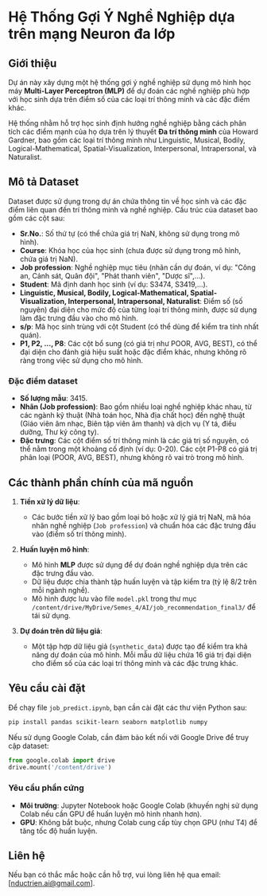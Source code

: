 # Hệ Thống Gợi Ý Nghề Nghiệp dựa trên mạng Neuron đa lớp

## Giới thiệu
Dự án này xây dựng một hệ thống gợi ý nghề nghiệp sử dụng mô hình học máy **Multi-Layer Perceptron (MLP)** để dự đoán các nghề nghiệp phù hợp với học sinh dựa trên điểm số của các loại trí thông minh và các đặc điểm khác. 

Hệ thống nhằm hỗ trợ học sinh định hướng nghề nghiệp bằng cách phân tích các điểm mạnh của họ dựa trên lý thuyết **Đa trí thông minh** của Howard Gardner, bao gồm các loại trí thông minh như Linguistic, Musical, Bodily, Logical-Mathematical, Spatial-Visualization, Interpersonal, Intrapersonal, và Naturalist.

## Mô tả Dataset
Dataset được sử dụng trong dự án chứa thông tin về học sinh và các đặc điểm liên quan đến trí thông minh và nghề nghiệp. Cấu trúc của dataset bao gồm các cột sau:

- **Sr.No.**: Số thứ tự (có thể chứa giá trị NaN, không sử dụng trong mô hình).
- **Course**: Khóa học của học sinh (chưa được sử dụng trong mô hình, chứa giá trị NaN).
- **Job profession**: Nghề nghiệp mục tiêu (nhãn cần dự đoán, ví dụ: "Công an, Cảnh sát, Quân đội", "Phát thanh viên", "Dược sĩ",...).
- **Student**: Mã định danh học sinh (ví dụ: S3474, S3419,...).
- **Linguistic, Musical, Bodily, Logical-Mathematical, Spatial-Visualization, Interpersonal, Intrapersonal, Naturalist**: Điểm số (số nguyên) đại diện cho mức độ của từng loại trí thông minh, được sử dụng làm đặc trưng đầu vào cho mô hình.
- **s/p**: Mã học sinh trùng với cột Student (có thể dùng để kiểm tra tính nhất quán).
- **P1, P2, ..., P8**: Các cột bổ sung (có giá trị như POOR, AVG, BEST), có thể đại diện cho đánh giá hiệu suất hoặc đặc điểm khác, nhưng không rõ ràng trong việc sử dụng cho mô hình.

### Đặc điểm dataset
- **Số lượng mẫu**: 3415.
- **Nhãn (Job profession)**: Bao gồm nhiều loại nghề nghiệp khác nhau, từ các ngành kỹ thuật (Nhà toán học, Nhà địa chất học) đến nghệ thuật (Giáo viên âm nhạc, Biên tập viên âm thanh) và dịch vụ (Y tá, điều dưỡng, Thư ký công ty).
- **Đặc trưng**: Các cột điểm số trí thông minh là các giá trị số nguyên, có thể nằm trong một khoảng cố định (ví dụ: 0-20). Các cột P1-P8 có giá trị phân loại (POOR, AVG, BEST), nhưng không rõ vai trò trong mô hình.

## Các thành phần chính của mã nguồn
1. **Tiền xử lý dữ liệu**:
   - Các bước tiền xử lý bao gồm loại bỏ hoặc xử lý giá trị NaN, mã hóa nhãn nghề nghiệp (`Job profession`) và chuẩn hóa các đặc trưng đầu vào (điểm số trí thông minh).

2. **Huấn luyện mô hình**:
   - Mô hình **MLP** được sử dụng để dự đoán nghề nghiệp dựa trên các đặc trưng đầu vào.
   - Dữ liệu được chia thành tập huấn luyện và tập kiểm tra (tỷ lệ 8/2 trên mỗi ngành nghề).
   - Mô hình được lưu vào file `model.pkl` trong thư mục `/content/drive/MyDrive/Semes_4/AI/job_recommendation_final3/` để tái sử dụng.

3. **Dự đoán trên dữ liệu giả**:
   - Một tập hợp dữ liệu giả (`synthetic_data`) được tạo để kiểm tra khả năng dự đoán của mô hình. Mỗi mẫu dữ liệu chứa 16 giá trị đại diện cho điểm số của các loại trí thông minh và các đặc trưng khác.

## Yêu cầu cài đặt
Để chạy file `job_predict.ipynb`, bạn cần cài đặt các thư viện Python sau:
```bash
pip install pandas scikit-learn seaborn matplotlib numpy
```

Nếu sử dụng Google Colab, cần đảm bảo kết nối với Google Drive để truy cập dataset:
```python
from google.colab import drive
drive.mount('/content/drive')
```

### Yêu cầu phần cứng
- **Môi trường**: Jupyter Notebook hoặc Google Colab (khuyến nghị sử dụng Colab nếu cần GPU để huấn luyện mô hình nhanh hơn).
- **GPU**: Không bắt buộc, nhưng Colab cung cấp tùy chọn GPU (như T4) để tăng tốc độ huấn luyện.


## Liên hệ
Nếu bạn có thắc mắc hoặc cần hỗ trợ, vui lòng liên hệ qua email: [nductrien.ai@gmail.com].